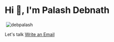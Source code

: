 

<h1>Hi 👋, I'm Palash Debnath</h1>

<p>&nbsp;<img align="center" src="https://github-readme-stats.vercel.app/api?username=debpalash&show_icons=true&locale=en" alt="debpalash" /></p>

Let's talk <a href="mailto:hi@palash.dev">Write an Email</a>
